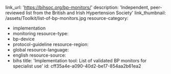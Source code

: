 link_url: 'https://bihsoc.org/bp-monitors/'
description: 'Independent, peer-reviewed list from the British and Irish Hypertension Society'
link_thumbnail: /assets/Toolkit/list-of-bp-monitors.jpg
resource-category:
  - implementation
  - monitoring
resource-type:
  - bp-device
  - protocol-guideline
resource-region:
  - global
resource-language:
  - english
resource-source:
  - bihs
title: 'Implementation tool: List of validated BP monitors for specialist use'
id: cff35a4e-a090-40d2-be17-854aa2b61ea2
